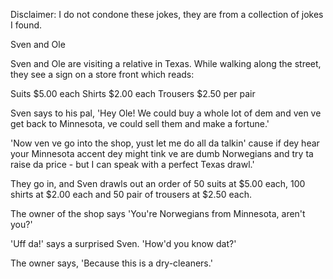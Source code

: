 Disclaimer: I do not condone these jokes, they are from a collection of jokes I found.

Sven and Ole

Sven and Ole are visiting a relative in Texas. While walking along the street, they see a sign on a store front which reads:

Suits $5.00 each
Shirts $2.00 each
Trousers $2.50 per pair

Sven says to his pal, 'Hey Ole! We could buy a whole lot of dem and ven ve get back to Minnesota, ve could sell them and make a fortune.'

'Now ven ve go into the shop, yust let me do all da talkin' cause if dey hear your Minnesota accent dey might tink ve are dumb Norwegians and try ta raise da price - but I can speak with a perfect Texas drawl.'

They go in, and Sven drawls out an order of 50 suits at $5.00 each, 100 shirts at $2.00 each and 50 pair of trousers at $2.50 each.

The owner of the shop says 'You're Norwegians from Minnesota, aren't you?'

'Uff da!' says a surprised Sven. 'How'd you know dat?'

The owner says, 'Because this is a dry-cleaners.'

